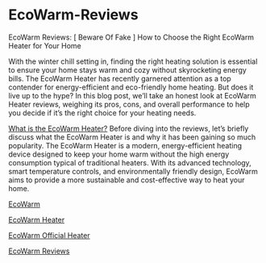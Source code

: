 # EcoWarm-Reviews

EcoWarm Reviews: [ Beware Of Fake  ] How to Choose the Right EcoWarm Heater for Your Home

With the winter chill setting in, finding the right heating solution is essential to ensure your home stays warm and cozy without skyrocketing energy bills. The EcoWarm Heater has recently garnered attention as a top contender for energy-efficient and eco-friendly home heating. But does it live up to the hype? In this blog post, we’ll take an honest look at EcoWarm Heater reviews, weighing its pros, cons, and overall performance to help you decide if it’s the right choice for your heating needs.

[What is the EcoWarm Heater?](https://www.offerplox.com/e-commerce/ecowarm-heater/)
Before diving into the reviews, let’s briefly discuss what the EcoWarm Heater  is and why it has been gaining so much popularity. The EcoWarm Heater is a modern, energy-efficient heating device designed to keep your home warm without the high energy consumption typical of traditional heaters. With its advanced technology, smart temperature controls, and environmentally friendly design, EcoWarm aims to provide a more sustainable and cost-effective way to heat your home.

[EcoWarm]([https://www.offerplox.com/e-commerce/ecowarm-heater/](https://www.data-medics.com/forum/threads/ecowarm-official-heater-real-or-fake-how-to-optimize-energy-use-with-ecowarm-heater.14381/))

[EcoWarm Heater ]([https://www.offerplox.com/e-commerce/ecowarm-heater/](https://github.com/robinmacoy1/EcoWarm-Heater/blob/main/README.md))

[EcoWarm Official Heater ]([https://www.offerplox.com/e-commerce/ecowarm-heater/](https://forum.adblockplus.org/viewtopic.php?f=14&t=98963&sid=d472cabbe22667b2b8ae4fa01cc60898))

[EcoWarm Reviews ]([https://www.offerplox.com/e-commerce/ecowarm-heater/](https://www.threads.net/@alokchowdhary1/post/DDebR0JvTxC))




